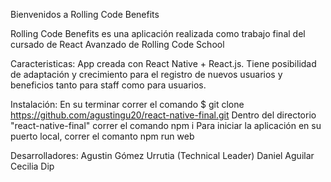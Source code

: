 Bienvenidos a Rolling Code Benefits

Rolling Code Benefits es una aplicación realizada como trabajo final del cursado de React Avanzado de Rolling Code School


Caracteristicas:
App creada con React Native + React.js. Tiene posibilidad de adaptación y crecimiento para el registro de nuevos usuarios y beneficios tanto para staff como para usuarios.

Instalación:
En su terminar correr el comando $ git clone https://github.com/agustingu20/react-native-final.git
Dentro del directorio "react-native-final" correr el comando npm i 
Para iniciar la aplicación en su puerto local, correr el comanto npm run web

Desarrolladores:
Agustin Gómez Urrutia (Technical Leader)
Daniel Aguilar
Cecilia Dip
